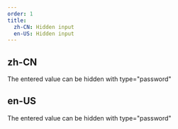 ```yaml
---
order: 1
title:
  zh-CN: Hidden input
  en-US: Hidden input
---
```


## zh-CN

The entered value can be hidden with type="password"

## en-US

The entered value can be hidden with type="password"

